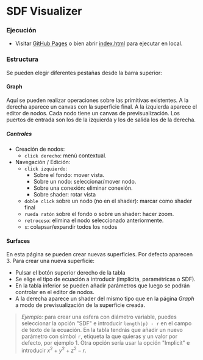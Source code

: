 # SDF Visualizer

### Ejecución

- Visitar [GitHub Pages](https://daniel2000815.github.io/SDF-Visualizer/) o bien abrir [index.html](./build/index.html) para ejecutar en local.

### Estructura

Se pueden elegir diferentes pestañas desde la barra superior:

#### Graph

Aquí se pueden realizar operaciones sobre las primitivas existentes. A la derecha aparece un canvas con la superficie final. A la izquierda aparece el editor de nodos. Cada nodo tiene un canvas de previsualización. Los puertos de entrada son los de la izquierda y los de salida los de la derecha.

##### Controles

- Creación de nodos:
  - `click derecho`: menú contextual.
- Navegación / Edición:
  - `click izquierdo`:
    - Sobre el fondo: mover vista.
    - Sobre un nodo: seleccionar/mover nodo.
    - Sobre una conexión: eliminar conexión.
    - Sobre shader: rotar vista
  - `doble click` sobre un nodo (no en el shader): marcar como shader final
  - `rueda ratón` sobre el fondo o sobre un shader: hacer zoom.
  - `retroceso`: elimina el nodo seleccionado anteriormente.
  - `s`: colapsar/expandir todos los nodos

#### Surfaces

En esta página se pueden crear nuevas superficies. Por defecto aparecen 3. Para crear una nueva superficie:

- Pulsar el botón superior derecho de la tabla
- Se elige el tipo de ecuación a introducir (implícita, paramétricas o SDF).
- En la tabla inferior se pueden añadir parámetros que luego se podrán controlar en el editor de nodos.
- A la derecha aparece un shader del mismo tipo que en la página _Graph_ a modo de previsualización de la superficie creada.

> _Ejemplo:_ para crear una esfera con diámetro variable, puedes seleccionar la opción "SDF" e introducir `length(p) - r` en el campo de texto de la ecuación. En la tabla tendrás que añadir un nuevo parámetro con símbol `r`, etiqueta la que quieras y un valor por defecto, por ejemplo $1$. Otra opción sería usar la opción "Implicit" e introducir $x^2+y^2+z^2-r$.

